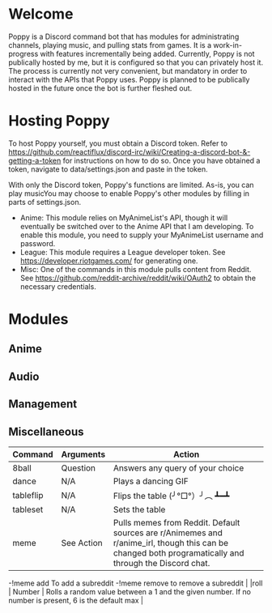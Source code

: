 # Welcome
Poppy is a Discord command bot that has modules for administrating channels, playing music, and pulling stats from games. It is a work-in-progress with features incrementally being added. Currently, Poppy is not publically hosted by me, but it is configured so that you can privately host it. The process is currently not very convenient, but mandatory in order to interact with the APIs that Poppy uses. Poppy is planned to be publically hosted in the future once the bot is further fleshed out.

# Hosting Poppy
To host Poppy yourself, you must obtain a Discord token. Refer to https://github.com/reactiflux/discord-irc/wiki/Creating-a-discord-bot-&-getting-a-token for instructions on how to do so. Once you have obtained a token, navigate to data/settings.json and paste in the token.

With only the Discord token, Poppy's functions are limited. As-is, you can play musicYou may choose to enable Poppy's other modules by filling in parts of settings.json. 

- Anime: This module relies on MyAnimeList's API, though it will eventually be switched over to the Anime API that I am developing. To enable this module, you need to supply your MyAnimeList username and password.
- League: This module requires a League developer token. See https://developer.riotgames.com/ for generating one.
- Misc: One of the commands in this module pulls content from Reddit. See https://github.com/reddit-archive/reddit/wiki/OAuth2 to obtain the necessary credentials.

# Modules

## Anime

## Audio

## Management

## Miscellaneous
| Command     | Arguments  | Action                           |
|-------------|------------|----------------------------------|
| 8ball       | Question   | Answers any query of your choice |
| dance       | N/A        | Plays a dancing GIF              |
| tableflip   | N/A        | Flips the table  (╯°□°）╯︵ ┻━┻  |
| tableset    | N/A        | Sets the table                   |
| meme        | See Action | Pulls memes from Reddit. Default sources are r/Animemes and r/anime_irl, though this can be changed both programatically and through the Discord chat. 
-!meme add <source> To add a subreddit
-!meme remove <source> to remove a subreddit |
|roll         | Number     | Rolls a random value between a 1 and the given number. If no number is present, 6 is the default max |

